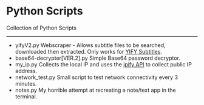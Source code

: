 # Python Scripts 
Collection of Python Scripts 
___
- yifyV2.py
Webscraper - Allows subtitle files to be searched, downloaded then extracted. Only works for [YIFY Subtitles](yifysubtitles.com).
- base64-decrypter[VER.2].py
Simple Base64 password decryptor. 
- my_ip.py
Collects the local IP and uses the [ipify API](ipify.org) to collect public IP address. 
- network_test.py 
Small script to test network connectivity every 3 minutes.
- notes.py 
My horrible attempt at recreating a note/text app in the terminal.
